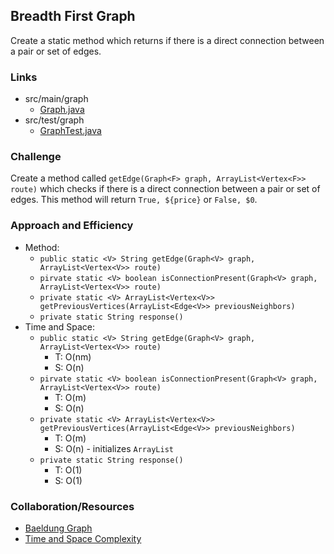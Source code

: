 ## Breadth First Graph
Create a static method which returns if there is a direct connection between a pair or set of edges.

### Links
* src/main/graph
  * [Graph.java](../code401challenges/src/main/java/graph/Graph.java)
* src/test/graph
  * [GraphTest.java](../code401challenges/src/test/java/graph/GraphTest.java)

### Challenge
Create a  method called `getEdge(Graph<F> graph, ArrayList<Vertex<F>> route)` which checks if there is a direct connection between a pair or set of edges. This method will return `True, ${price}` or `False, $0`.

### Approach and Efficiency
* Method:
  * `public static <V> String getEdge(Graph<V> graph, ArrayList<Vertex<V>> route)`
  * `pirvate static <V> boolean isConnectionPresent(Graph<V> graph, ArrayList<Vertex<V>> route)`
  * `private static <V> ArrayList<Vertex<V>> getPreviousVertices(ArrayList<Edge<V>> previousNeighbors)`
  * `private static String response()`
* Time and Space:
  * `public static <V> String getEdge(Graph<V> graph, ArrayList<Vertex<V>> route)`
    * T: O(nm)
    * S: O(n)
  * `pirvate static <V> boolean isConnectionPresent(Graph<V> graph, ArrayList<Vertex<V>> route)`
    * T: O(m)
    * S: O(n)
  * `private static <V> ArrayList<Vertex<V>> getPreviousVertices(ArrayList<Edge<V>> previousNeighbors)`
    * T: O(m)
    * S: O(n) - initializes `ArrayList`
  * `private static String response()`
    * T: O(1)
    * S: O(1)

### Collaboration/Resources
* [Baeldung Graph](https://www.baeldung.com/java-graphs)
* [Time and Space Complexity](https://stackoverflow.com/questions/30009987/space-complexity-of-java-data-structures)

